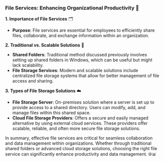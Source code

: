 ### File Services: Enhancing Organizational Productivity 📁

**1. Importance of File Services** 🗂️
- **Purpose**: File services are essential for employees to efficiently share files, collaborate, and exchange information within an organization.

**2. Traditional vs. Scalable Solutions** 🔄
- **Shared Folders**: Traditional method discussed previously involves setting up shared folders in Windows, which can be useful but might lack scalability.
- **File Storage Services**: Modern and scalable solutions include centralized file storage systems that allow for better management of file access and sharing.

**3. Types of File Storage Solutions** ☁️
- **File Storage Server**: On-premises solution where a server is set up to provide access to a shared directory. Users can modify, add, and manage files within this shared space.
- **Cloud File Storage Providers**: Offers a secure and easily managed alternative by using external cloud services. These providers offer scalable, reliable, and often more secure file storage solutions.

In summary, effective file services are critical for seamless collaboration and data management within organizations. Whether through traditional shared folders or advanced cloud storage solutions, choosing the right file service can significantly enhance productivity and data management. 🌐📊
